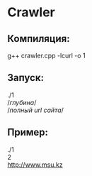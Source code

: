 # Crawler

## Компиляция:
  g++ crawler.cpp -lcurl -o 1
## Запуск:
  ./1 <br>
  /*глубина*/ <br>
  /*полный url сайта*/ <br>
  
## Пример:
  ./1 <br>
  2 <br>
  http://www.msu.kz <br>
